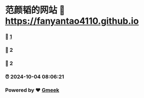 # 范颜韬的网站 :link: https://fanyantao4110.github.io 
### :page_facing_up: [1](https://fanyantao4110.github.io/tag.html) 
### :speech_balloon: 2 
### :hibiscus: 2 
### :alarm_clock: 2024-10-04 08:06:21 
### Powered by :heart: [Gmeek](https://github.com/Meekdai/Gmeek)
